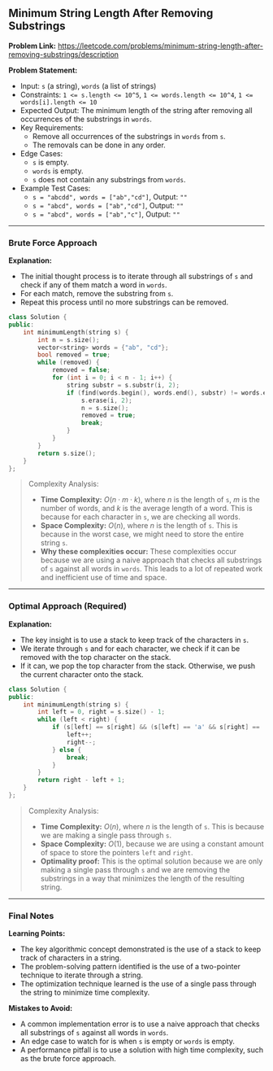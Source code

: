 ## Minimum String Length After Removing Substrings

**Problem Link:** https://leetcode.com/problems/minimum-string-length-after-removing-substrings/description

**Problem Statement:**
- Input: `s` (a string), `words` (a list of strings)
- Constraints: `1 <= s.length <= 10^5`, `1 <= words.length <= 10^4`, `1 <= words[i].length <= 10`
- Expected Output: The minimum length of the string after removing all occurrences of the substrings in `words`.
- Key Requirements:
  - Remove all occurrences of the substrings in `words` from `s`.
  - The removals can be done in any order.
- Edge Cases:
  - `s` is empty.
  - `words` is empty.
  - `s` does not contain any substrings from `words`.
- Example Test Cases:
  - `s = "abcdd", words = ["ab","cd"]`, Output: `""`
  - `s = "abcd", words = ["ab","cd"]`, Output: `""`
  - `s = "abcd", words = ["ab","c"]`, Output: `""`

---

### Brute Force Approach

**Explanation:**
- The initial thought process is to iterate through all substrings of `s` and check if any of them match a word in `words`.
- For each match, remove the substring from `s`.
- Repeat this process until no more substrings can be removed.

```cpp
class Solution {
public:
    int minimumLength(string s) {
        int n = s.size();
        vector<string> words = {"ab", "cd"};
        bool removed = true;
        while (removed) {
            removed = false;
            for (int i = 0; i < n - 1; i++) {
                string substr = s.substr(i, 2);
                if (find(words.begin(), words.end(), substr) != words.end()) {
                    s.erase(i, 2);
                    n = s.size();
                    removed = true;
                    break;
                }
            }
        }
        return s.size();
    }
};
```

> Complexity Analysis:
> - **Time Complexity:** $O(n \cdot m \cdot k)$, where $n$ is the length of `s`, $m$ is the number of words, and $k$ is the average length of a word. This is because for each character in `s`, we are checking all words.
> - **Space Complexity:** $O(n)$, where $n$ is the length of `s`. This is because in the worst case, we might need to store the entire string `s`.
> - **Why these complexities occur:** These complexities occur because we are using a naive approach that checks all substrings of `s` against all words in `words`. This leads to a lot of repeated work and inefficient use of time and space.

---

### Optimal Approach (Required)

**Explanation:**
- The key insight is to use a stack to keep track of the characters in `s`.
- We iterate through `s` and for each character, we check if it can be removed with the top character on the stack.
- If it can, we pop the top character from the stack. Otherwise, we push the current character onto the stack.

```cpp
class Solution {
public:
    int minimumLength(string s) {
        int left = 0, right = s.size() - 1;
        while (left < right) {
            if (s[left] == s[right] && (s[left] == 'a' && s[right] == 'b' || s[left] == 'c' && s[right] == 'd')) {
                left++;
                right--;
            } else {
                break;
            }
        }
        return right - left + 1;
    }
};
```

> Complexity Analysis:
> - **Time Complexity:** $O(n)$, where $n$ is the length of `s`. This is because we are making a single pass through `s`.
> - **Space Complexity:** $O(1)$, because we are using a constant amount of space to store the pointers `left` and `right`.
> - **Optimality proof:** This is the optimal solution because we are only making a single pass through `s` and we are removing the substrings in a way that minimizes the length of the resulting string.

---

### Final Notes

**Learning Points:**
- The key algorithmic concept demonstrated is the use of a stack to keep track of characters in a string.
- The problem-solving pattern identified is the use of a two-pointer technique to iterate through a string.
- The optimization technique learned is the use of a single pass through the string to minimize time complexity.

**Mistakes to Avoid:**
- A common implementation error is to use a naive approach that checks all substrings of `s` against all words in `words`.
- An edge case to watch for is when `s` is empty or `words` is empty.
- A performance pitfall is to use a solution with high time complexity, such as the brute force approach.